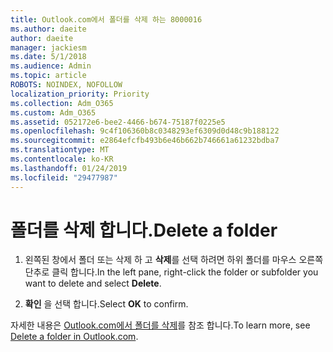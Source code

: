```yaml
---
title: Outlook.com에서 폴더를 삭제 하는 8000016
ms.author: daeite
author: daeite
manager: jackiesm
ms.date: 5/1/2018
ms.audience: Admin
ms.topic: article
ROBOTS: NOINDEX, NOFOLLOW
localization_priority: Priority
ms.collection: Adm_O365
ms.custom: Adm_O365
ms.assetid: 052172e6-bee2-4466-b674-75187f0225e5
ms.openlocfilehash: 9c4f106360b8c0348293ef6309d0d48c9b188122
ms.sourcegitcommit: e2864efcfb493b6e46b662b746661a61232bdba7
ms.translationtype: MT
ms.contentlocale: ko-KR
ms.lasthandoff: 01/24/2019
ms.locfileid: "29477987"
---
```

# <a name="delete-a-folder"></a><span data-ttu-id="a7e20-102">폴더를 삭제 합니다.</span><span class="sxs-lookup"><span data-stu-id="a7e20-102">Delete a folder</span></span>

1. <span data-ttu-id="a7e20-103">왼쪽된 창에서 폴더 또는 삭제 하 고 **삭제**를 선택 하려면 하위 폴더를 마우스 오른쪽 단추로 클릭 합니다.</span><span class="sxs-lookup"><span data-stu-id="a7e20-103">In the left pane, right-click the folder or subfolder you want to delete and select **Delete**.</span></span> 
    
2. <span data-ttu-id="a7e20-104">**확인** 을 선택 합니다.</span><span class="sxs-lookup"><span data-stu-id="a7e20-104">Select **OK** to confirm.</span></span> 
    
<span data-ttu-id="a7e20-105">자세한 내용은 [Outlook.com에서 폴더를 삭제](https://go.microsoft.com/fwlink/p/?linkid=873134)를 참조 합니다.</span><span class="sxs-lookup"><span data-stu-id="a7e20-105">To learn more, see [Delete a folder in Outlook.com](https://go.microsoft.com/fwlink/p/?linkid=873134).</span></span>
  

